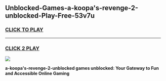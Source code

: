
## Unblocked-Games-a-koopa's-revenge-2-unblocked-Play-Free-53v7u
<h3>
<a href="https://premium76.site?title=a-koopa's-revenge-2-unblocked&ref=20M">CLICK TO PLAY</a></h3>
<hr>

<h3>
<a href="https://premium76.site?title=a-koopa's-revenge-2-unblocked&ref=20M">CLICK 2 PLAY</a>
  
</h3>

<a href="https://premium76.site?title=a-koopa's-revenge-2-unblocked&ref=19M"><img src="https://clearcache.store/games.png"></a>


**a-koopa's-revenge-2-unblocked games unblocked: Your Gateway to Fun and Accessible Online Gaming**
